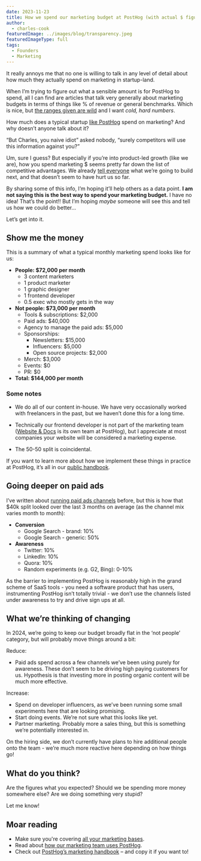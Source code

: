 ```yaml
---
date: 2023-11-23
title: How we spend our marketing budget at PostHog (with actual $ figures)
author:
  - charles-cook
featuredImage: ../images/blog/transparency.jpeg
featuredImageType: full
tags:
  - Founders
  - Marketing
---
```


It really annoys me that no one is willing to talk in any level of detail about how much they actually spend on marketing in startup-land. 

When I’m trying to figure out what a sensible amount is for PostHog to spend, all I can find are articles that talk very generally about marketing budgets in terms of things like % of revenue or general benchmarks. Which is nice, but [the ranges given are wild](https://www.datadab.com/blog/how-much-saas-companies-spend-on-marketing/) and I want _cold, hard numbers_. 

How much does a typical startup [like PostHog](/about) spend on marketing? And why doesn’t anyone talk about it?

“But Charles, you naive idiot” asked nobody, “surely competitors will use this information against you?”

Um, sure I guess? But especially if you’re into product-led growth (like we are), how you spend marketing $ seems pretty far down the list of competitive advantages. We already [tell everyone](/roadmap) what we’re going to build next, and that doesn’t seem to have hurt us so far.

By sharing some of this info, I’m hoping it’ll help others as a data point. **I am not saying this is the best way to spend your marketing budget.** I have no idea! That’s the point!! But I’m hoping _maybe_ someone will see this and tell us how we could do better...

Let’s get into it. 

## Show me the money

This is a summary of what a typical monthly marketing spend looks like for us:

- **People: $72,000 per month**
  - 3 content marketers
  - 1 product marketer
  - 1 graphic designer
  - 1 frontend developer
  - 0.5 exec who mostly gets in the way
- **Not people: $73,000 per month**
  - Tools & subscriptions: $2,000
  - Paid ads: $40,000
  - Agency to manage the paid ads: $5,000
  - Sponsorships:
    - Newsletters: $15,000
    - Influencers: $5,000
    - Open source projects: $2,000
  - Merch: $3,000
  - Events: $0
  - PR: $0
- **Total: $144,000 per month**

### Some notes

- We do all of our content in-house. We have very occasionally worked with freelancers in the past, but we haven’t done this for a long time.
 
- Technically our frontend developer is not part of the marketing team ([Website & Docs](/handbook/small-teams/website-docs) is its own team at PostHog), but I appreciate at most companies your website will be considered a marketing expense.
 
- The 50-50 split is coincidental. 

If you want to learn more about how we implement these things in practice at PostHog, it’s all in our [public handbook](/handbook/growth/marketing). 

## Going deeper on paid ads

I’ve written about [running paid ads channels](/founders/dev-marketing-paid-ads) before, but this is how that $40k split looked over the last 3 months on average (as the channel mix varies month to month):

- **Conversion**
  - Google Search - brand: 10%
  - Google Search - generic: 50%
- **Awareness**
  - Twitter: 10%
  - LinkedIn: 10%
  - Quora: 10%
  - Random experiments (e.g. G2, Bing): 0-10%

As the barrier to implementing PostHog is reasonably high in the grand scheme of SaaS tools - you need a software product that has users, instrumenting PostHog isn’t totally trivial - we don’t use the channels listed under awareness to try and drive sign ups at all. 

## What we’re thinking of changing

In 2024, we’re going to keep our budget broadly flat in the ‘not people’ category, but will probably move things around a bit:

Reduce:
- Paid ads spend across a few channels we’ve been using purely for awareness. These don’t seem to be driving high paying customers for us. Hypothesis is that investing more in posting organic content will be much more effective. 

Increase:
- Spend on developer influencers, as we’ve been running some small experiments here that are looking promising. 
- Start doing events. We’re not sure what this looks like yet. 
- Partner marketing. Probably more a sales thing, but this is something we’re potentially interested in.

On the hiring side, we don’t currently have plans to hire additional people onto the team - we’re much more reactive here depending on how things go!

## What do you think?

Are the figures what you expected? Should we be spending more money somewhere else? Are we doing something very stupid? 

Let me know!

## Moar reading

- Make sure you're covering [all your marketing bases](/blog/dev-marketing-for-startups).
- Read about [how our marketing team uses PostHog](/blog/posthog-marketing).
- Check out [PostHog’s marketing handbook](/handbook/growth/marketing) – and copy it if you want to!
